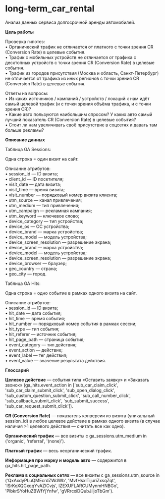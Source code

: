 # long-term_car_rental

Анализ данных сервиса долгосрочной аренды автомобилей.

**Цель работы**

Проверка гипотез:  
•	Органический трафик не отличается от платного с точки зрения CR (Conversion Rate) в целевые события.  
•	Трафик с мобильных устройств не отличается от трафика с десктопных устройств с точки зрения CR (Conversion Rate) в целевые события.  
•	Трафик из городов присутствия (Москва и область, Санкт-Петербург) не отличается от трафика из иных регионов с точки зрения CR (Conversion Rate) в целевые события.

Ответы на вопросы:  
•	Из каких источников / кампаний / устройств / локаций к нам идёт самый целевой трафик (и с точки зрения объёма трафика, и с точки зрения CR)?  
•	Какие авто пользуются наибольшим спросом? У каких авто самый лучший показатель CR (Conversion Rate) в целевые события?  
•	Стоит ли нам увеличивать своё присутствие в соцсетях и давать там больше рекламы?

**Описание данных**

Таблица GA Sessions:

Одна строка = один визит на сайт.

Описание атрибутов:  
•	session_id — ID визита;  
•	client_id — ID посетителя;  
•	visit_date — дата визита;  
•	visit_time — время визита;  
•	visit_number — порядковый номер визита клиента;  
•	utm_source — канал привлечения;  
•	utm_medium — тип привлечения;  
•	utm_campaign — рекламная кампания;  
•	utm_keyword — ключевое слово;  
•	device_category — тип устройства;  
•	device_os — ОС устройства;  
•	device_brand — марка устройства;  
•	device_model — модель устройства;  
•	device_screen_resolution — разрешение экрана;  
•	device_brand — марка устройства;  
•	device_model — модель устройства;  
•	device_screen_resolution — разрешение экрана;  
•	device_browser — браузер;  
•	geo_country — страна;  
•	geo_city — город.

Таблица GA Hits:

Одна строка = одно событие в рамках одного визита на сайт.

Описание атрибутов:  
•	session_id — ID визита;  
•	hit_date — дата события;  
•	hit_time — время события;  
•	hit_number — порядковый номер события в рамках сессии;  
•	hit_type — тип события;  
•	hit_referer — источник события;  
•	hit_page_path — страница события;  
•	event_category — тип действия;  
•	event_action — действие;  
•	event_label — тег действия;  
•	event_value — значение результата действия.  

**Глоссарий**

**Целевое действие** — события типа «Оставить заявку» и «Заказать звонок» (ga_hits.event_action in ['sub_car_claim_click', 'sub_car_claim_submit_click', 'sub_open_dialog_click', 'sub_custom_question_submit_click', 'sub_call_number_click', 'sub_callback_submit_click', 'sub_submit_success', 'sub_car_request_submit_click']).

**CR (Conversion Rate)** — показатель конверсии из визита (уникальный session_id) в любое целевое действие в рамках одного визита (в случае наличия >1 целевого действия — считать все как одно).

**Органический трафик** — все визиты с ga_sessions.utm_medium in ('organic', 'referral', '(none)').

**Платный трафик** — весь неорганический трафик.

**Информация про марку и модель авто** — содержится в ga_hits.hit_page_path.

**Реклама в социальных сетях** — все визиты с ga_sessions.utm_source in ('QxAxdyPLuQMEcrdZWdWb', 'MvfHsxITijuriZxsqZqt', 'ISrKoXQCxqqYvAZICvjs', IZEXUFLARCUMynmHNBGo', 'PlbkrSYoHuZBWfYjYnfw', 'gVRrcxiDQubJiljoTbGm').


